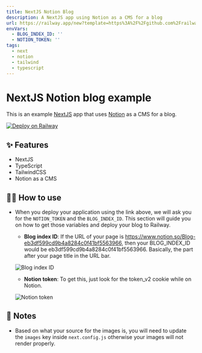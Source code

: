 ```yaml
---
title: NextJS Notion Blog
description: A NextJS app using Notion as a CMS for a blog
url: https://railway.app/new?template=https%3A%2F%2Fgithub.com%2Frailwayapp%2Fexamples%2Ftree%2Fmaster%2Fexamples%2Fnext-notion-blog&envs=BLOG_INDEX_ID%2CNOTION_TOKEN
envVars:
  - BLOG_INDEX_ID: ''
  - NOTION_TOKEN: ''
tags:
  - next
  - notion
  - tailwind
  - typescript
---
```


# NextJS Notion blog example

This is an example [NextJS](https://nextjs.org/) app that uses [Notion](https://www.notion.so/) as a CMS for a blog.

[![Deploy on Railway](https://railway.app/button.svg)](https://railway.app/new?template=https%3A%2F%2Fgithub.com%2Frailwayapp%2Fexamples%2Ftree%2Fmaster%2Fexamples%2Fnext-notion-blog&envs=BLOG_INDEX_ID%2CNOTION_TOKEN)

## ✨ Features

- NextJS
- TypeScript
- TailwindCSS
- Notion as a CMS

## 💁‍♀️ How to use

- When you deploy your application using the link above, we will ask you for the `NOTION_TOKEN` and the `BLOG_INDEX_ID`. This section will guide you on how to get those variables and deploy your blog to Railway.

  - **Blog index ID**: If the URL of your page is https://www.notion.so/Blog-eb3df599cd9b4a8284c0f41bf5563966, then your BLOG_INDEX_ID would be eb3df599cd9b4a8284c0f41bf5563966. Basically, the part after your page title in the URL bar.

  ![Blog index ID](https://user-images.githubusercontent.com/10681116/116751615-4a514b00-a9d2-11eb-86ed-5780e8f3c54c.jpeg)

  - **Notion token**: To get this, just look for the token_v2 cookie while on Notion.

  ![Notion token](https://user-images.githubusercontent.com/10681116/116751809-94d2c780-a9d2-11eb-8ae0-ed8c58ff75b3.jpeg)

## 📝 Notes

- Based on what your source for the images is, you will need to update the `images` key inside `next.config.js` otherwise your images will not render properly.
